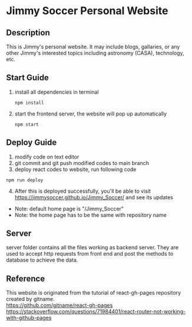 # Jimmy Soccer Personal Website

## Description

This is Jimmy's personal website. It may include blogs, gallaries, or any other Jimmy's interested topics including astronomy (CASA), technology, etc.

## Start Guide

1. install all dependencies in terminal
   ```
   npm install
   ```
2. start the frontend server, the website will pop up automatically
   ```
   npm start
   ```

## Deploy Guide

1. modify code on text editor
2. git commit and git push modified codes to main branch
3. deploy react codes to website, run following code

```
npm run deploy
```

4. After this is deployed successfully, you'll be able to visit https://jimmysoccer.github.io/Jimmy_Soccer/ and see its updates

- Note: default home page is "/Jimmy_Soccer"
- Note: the home page has to be the same with repository name

## Server

server folder contains all the files working as backend server. They are used to accept http requests from front end and post the methods to database to achieve the data.

## Reference

This website is originated from the tutorial of react-gh-pages repository created by gitname.<br>
https://github.com/gitname/react-gh-pages
<br>https://stackoverflow.com/questions/71984401/react-router-not-working-with-github-pages

